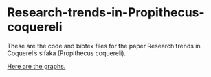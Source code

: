 # Research-trends-in-Propithecus-coquereli
These are the code and bibtex files for the paper Research trends in  Coquerel’s sifaka (Propithecus coquereli).

[Here are the graphs.](https://funkepunkemonke.github.io/Research-trends-in-Propithecus-coquereli/)
